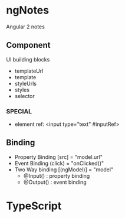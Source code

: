 # ngNotes
Angular 2 notes

## Component
UI building blocks
- templateUrl
- template
- styleUrls
- styles
- selector

### SPECIAL
- element ref: <input type="text" #inputRef>

## Binding
- Property Binding  [src] = "model.url"
- Event Binding  (click) = "onClicked()"
- Two Way binding [(ngModel)] = "model"
  - @Input(<alias>)    : property binding
  - @Output(<alias>)   : event binding




#
# TypeScript

